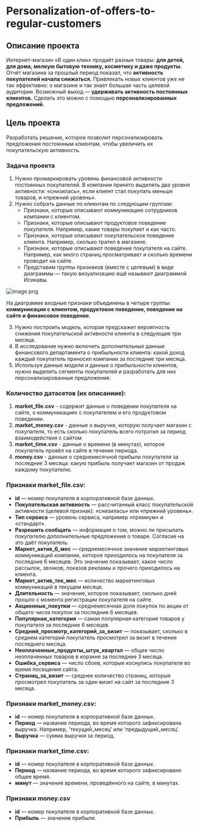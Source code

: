# Personalization-of-offers-to-regular-customers

## Описание проекта 
Интернет-магазин «В один клик» продаёт разные товары: **для детей, для дома, мелкую бытовую технику, косметику и даже продукты.** Отчёт магазина за прошлый период показал, что **активность покупателей начала снижаться.** Привлекать новых клиентов уже не так эффективно: о магазине и так знает большая часть целевой аудитории. Возможный выход — **удерживать активность постоянных клиентов.** Сделать это можно с помощью **персонализированных предложений.**

## Цель проекта 
Разработать решение, которое позволит персонализировать предложения постоянным клиентам, чтобы увеличить их покупательскую активность.

### Задача проекта 
   1. Нужно промаркировать уровень финансовой активности постоянных покупателей. В компании принято выделять два уровня активности: «снизилась», если клиент стал покупать меньше товаров, и «прежний уровень».
   2. Нужно собрать данные по клиентам по следующим группам:
        * Признаки, которые описывают коммуникацию сотрудников компании с клиентом.
        * Признаки, которые описывают продуктовое поведение покупателя. Например, какие товары покупает и как часто.
        * Признаки, которые описывают покупательское поведение клиента. Например, сколько тратил в магазине.
        * Признаки, которые описывают поведение покупателя на сайте. Например, как много страниц просматривает и сколько времени проводит на сайте.
        * Представим группы признаков (вместе с целевым) в виде диаграммы — такую визуализацию ещё называют диаграммой Исикавы.


![image.png](attachment:image.png)


На диаграмме входные признаки объединены в четыре группы: **коммуникация с клиентом, продуктовое поведение, поведение на сайте и финансовое поведение**.

   3. Нужно построить модель, которая предскажет вероятность снижения покупательской активности клиента в следующие три месяца.
   4. В исследование нужно включить дополнительные данные финансового департамента о прибыльности клиента: какой доход каждый покупатель приносил компании за последние три месяца.
   5. Используя данные модели и данные о прибыльности клиентов, нужно выделить сегменты покупателей и разработать для них персонализированные предложения.

### Количество датасетов (их описаниие): 
1. **market_file.csv** - содержит данные о поведении покупателя на сайте, о коммуникациях с покупателем и его продуктовом поведении.
2. **market_money.csv** - данные о выручке, которую получает магазин с покупателя, то есть сколько покупатель всего потратил за период взаимодействия с сайтом
3. **market_time.csv** - данные о времени (в минутах), которое покупатель провёл на сайте в течение периода.
4. **money.csv** - данные о среднемесячной прибыли покупателя за последние 3 месяца: какую прибыль получает магазин от продаж каждому покупателю.

### Признаки market_file.csv:

* **id** — номер покупателя в корпоративной базе данных.
* **Покупательская активность** — рассчитанный класс покупательской активности (целевой признак): «снизилась» или «прежний уровень».
* **Тип сервиса** — уровень сервиса, например «премиум» и «стандарт».
* **Разрешить сообщать** — информация о том, можно ли присылать покупателю дополнительные предложения о товаре. Согласие на это даёт покупатель.
* **Маркет_актив_6_мес** — среднемесячное значение маркетинговых коммуникаций компании, которое приходилось на покупателя за последние 6 месяцев. Это значение показывает, какое число рассылок, звонков, показов рекламы и прочего приходилось на клиента.
* **Маркет_актив_тек_мес** — количество маркетинговых коммуникаций в текущем месяце.
* **Длительность** — значение, которое показывает, сколько дней прошло с момента регистрации покупателя на сайте.
* **Акционные_покупки** — среднемесячная доля покупок по акции от общего числа покупок за последние 6 месяцев.
* **Популярная_категория** — самая популярная категория товаров у покупателя за последние 6 месяцев.
* **Средний_просмотр_категорий_за_визит** — показывает, сколько в среднем категорий покупатель просмотрел за визит в течение последнего месяца.
* **Неоплаченные_продукты_штук_квартал** — общее число неоплаченных товаров в корзине за последние 3 месяца.
* **Ошибка_сервиса** — число сбоев, которые коснулись покупателя во время посещения сайта.
* **Страниц_за_визит** — среднее количество страниц, которые просмотрел покупатель за один визит на сайт за последние 3 месяца.

### Признаки market_money.csv:
* **id** — номер покупателя в корпоративной базе данных.
* **Период** — название периода, во время которого зафиксирована выручка. Например, 'текущий_месяц' или 'предыдущий_месяц'.
* **Выручка** — сумма выручки за период.

### Признаки market_time.csv:
* **id** — номер покупателя в корпоративной базе данных.
* **Период** — название периода, во время которого зафиксировано общее время.
* **минут** — значение времени, проведённого на сайте, в минутах.

### Признаки money.csv
* **id** — номер покупателя в корпоративной базе данных.
* **Прибыль** — значение прибыли.
